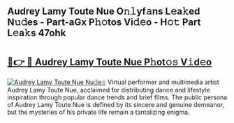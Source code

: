 ## Audrey Lamy Toute Nue O𝚗𝚕yf𝚊ns L𝚎a𝚔ed N𝚞𝚍es - Part-aGx P𝚑𝚘tos Vi𝚍𝚎o - H𝚘𝚝 Part L𝚎a𝚔s 47ohk

# <h2><a href="http://kf36cgc.oniu.top/?m=Audrey+Lamy+Toute+Nue">🔗👉 🔴 Audrey Lamy Toute Nue P𝚑ot𝚘𝚜 V𝚒d𝚎o</a></h2>

[![Audrey Lamy Toute Nue Nu𝚍e𝚜](https://i.imgur.com/0qMVB7G.gif)](http://kf36cgc.oniu.top/?m=Audrey+Lamy+Toute+Nue)
Virtual performer and multimedia artist Audrey Lamy Toute Nue, acclaimed for distributing dance and lifestyle inspiration through popular dance trends and brief films. The public persona of Audrey Lamy Toute Nue is defined by its sincere and genuine demeanor, but the mysteries of his private life remain a tantalizing enigma.  
